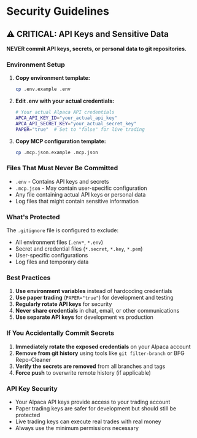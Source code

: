 # Security Guidelines

## ⚠️ CRITICAL: API Keys and Sensitive Data

**NEVER commit API keys, secrets, or personal data to git repositories.**

### Environment Setup

1. **Copy environment template:**
   ```bash
   cp .env.example .env
   ```

2. **Edit .env with your actual credentials:**
   ```bash
   # Your actual Alpaca API credentials
   APCA_API_KEY_ID="your_actual_api_key"
   APCA_API_SECRET_KEY="your_actual_secret_key"
   PAPER="true"  # Set to "false" for live trading
   ```

3. **Copy MCP configuration template:**
   ```bash
   cp .mcp.json.example .mcp.json
   ```

### Files That Must Never Be Committed

- `.env` - Contains API keys and secrets
- `.mcp.json` - May contain user-specific configuration
- Any file containing actual API keys or personal data
- Log files that might contain sensitive information

### What's Protected

The `.gitignore` file is configured to exclude:
- All environment files (`.env*`, `*.env`)
- Secret and credential files (`*.secret`, `*.key`, `*.pem`)
- User-specific configurations
- Log files and temporary data

### Best Practices

1. **Use environment variables** instead of hardcoding credentials
2. **Use paper trading** (`PAPER="true"`) for development and testing
3. **Regularly rotate API keys** for security
4. **Never share credentials** in chat, email, or other communications
5. **Use separate API keys** for development vs production

### If You Accidentally Commit Secrets

1. **Immediately rotate the exposed credentials** on your Alpaca account
2. **Remove from git history** using tools like `git filter-branch` or BFG Repo-Cleaner
3. **Verify the secrets are removed** from all branches and tags
4. **Force push** to overwrite remote history (if applicable)

### API Key Security

- Your Alpaca API keys provide access to your trading account
- Paper trading keys are safer for development but should still be protected
- Live trading keys can execute real trades with real money
- Always use the minimum permissions necessary